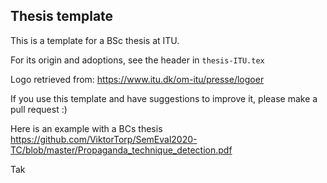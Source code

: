 ## Thesis template

This is a template for a BSc thesis at ITU. 

For its origin and adoptions, see the header in `thesis-ITU.tex`

Logo retrieved from: https://www.itu.dk/om-itu/presse/logoer

If you use this template and have suggestions to improve it, please make a pull request :)

Here is an example with a BCs thesis https://github.com/ViktorTorp/SemEval2020-TC/blob/master/Propaganda_technique_detection.pdf

Tak
